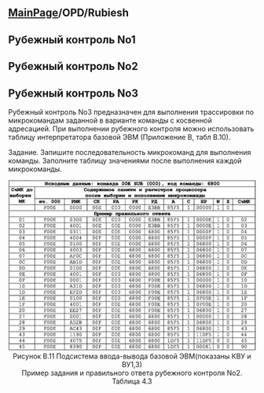 ## [MainPage](../index.md)/OPD/Rubiesh

## Рубежный контроль No1

## Рубежный контроль No2

## Рубежный контроль No3

Рубежный контроль No3 предназначен для выполнения трассировки по микрокомандам заданной в варианте команды с косвенной адресацией. При выполнении рубежного контроля можно использовать таблицу интерпретатора базовой ЭВМ (Приложение В, табл В.10).

Задание. Запишите последовательность микрокоманд для выполнения команды. Заполните таблицу значениями после выполнения каждой микрокоманды.

<div align=center><img src="pic/Rubiesh3-1.png"></div>
<center>Рисунок В.11 Подсистема ввода-вывода базовой ЭВМ(показаны КВУ и ВУ1,3)<br>Пример задания и правильного ответа рубежного контроля No2. Таблица 4.3</center>